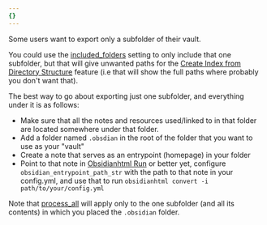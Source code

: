 ```yaml
---
{}
---
```

   
Some users want to export only a subfolder of their vault.   
   
You could use the [included_folders](../../Configurations/Configuration%20Options.md#include-subfolders) setting to only include that one subfolder, but that will give unwanted paths for the [Create Index from Directory Structure](../../Configurations/Modes/Create%20Index%20from%20Directory%20Structure.md) feature (i.e that will show the full paths where probably you don't want that).   
   
The best way to go about exporting just one subfolder, and everything under it is as follows:   
   
   
- Make sure that all the notes and resources used/linked to in that folder are located somewhere under that folder.   
- Add a folder named `.obsdian` in the root of the folder that you want to use as your "vault"   
- Create a note that serves as an entrypoint (homepage) in your folder   
- Point to that note in [Obsidianhtml Run](../../Instructions/Obsidianhtml%20Run.md) or better yet, configure `obsidian_entrypoint_path_str` with the path to that note in your config.yml, and use that to run `obsidianhtml convert -i path/to/your/config.yml`   
   
Note that [process_all](../../Configurations/Configuration%20Options.md#process-all) will apply only to the one subfolder (and all its contents) in which you placed the `.obsidian` folder.